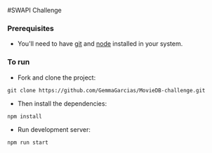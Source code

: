 #SWAPI Challenge

### Prerequisites
* You'll need to have [git](https://git-scm.com/) and [node](https://nodejs.org/en/) installed in your system.

### To run
* Fork and clone the project:

```
git clone https://github.com/GemmaGarcias/MovieDB-challenge.git
```

* Then install the dependencies:

```
npm install
```

* Run development server:

```
npm run start
```
